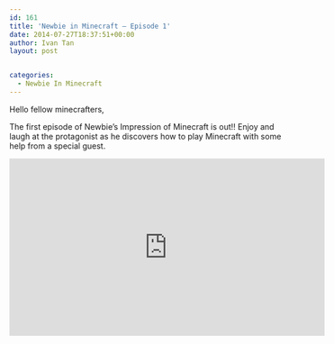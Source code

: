 ```yaml
---
id: 161
title: 'Newbie in Minecraft – Episode 1'
date: 2014-07-27T18:37:51+00:00
author: Ivan Tan
layout: post


categories:
  - Newbie In Minecraft
---
```

Hello fellow minecrafters,

The first episode of Newbie&#8217;s Impression of Minecraft is out!! Enjoy and laugh at the protagonist as he discovers how to play Minecraft with some help from a special guest.

<iframe width="560" height="315" src="https://www.youtube.com/embed/ddiraDQSEX8" frameborder="0" allowfullscreen></iframe>

